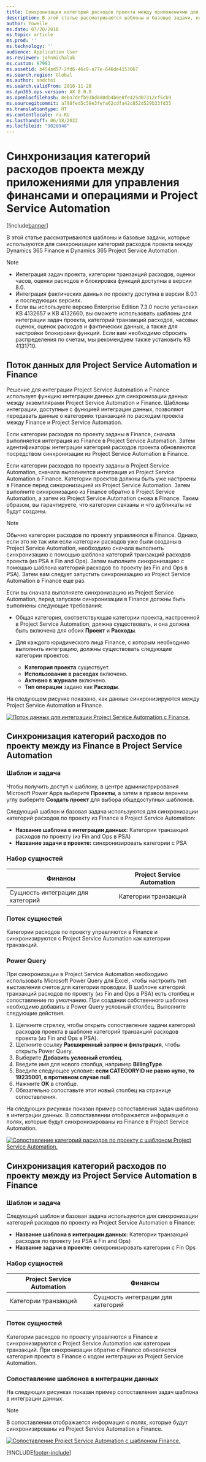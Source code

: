 ```yaml
---
title: Синхронизация категорий расходов проекта между приложениями для управления финансами и операциями и Project Service Automation
description: В этой статье рассматриваются шаблоны и базовые задачи, которые используются для синхронизации категорий расходов проекта между Microsoft Dynamics 365 Finance и Dynamics 365 Project Service Automation.
author: Yowelle
ms.date: 07/20/2018
ms.topic: article
ms.prod: ''
ms.technology: ''
audience: Application User
ms.reviewer: johnmichalak
ms.custom: 87983
ms.assetid: b454ad57-2fd6-46c9-a77e-646de4153067
ms.search.region: Global
ms.author: andchoi
ms.search.validFrom: 2016-11-28
ms.dyn365.ops.version: AX 8.0.0
ms.openlocfilehash: 8eba7defb93bd880db4b0e8fe425d07312cf5cb9
ms.sourcegitcommit: a798fed5c59e3fefa62cdfa42c852d529b33fd35
ms.translationtype: HT
ms.contentlocale: ru-RU
ms.lasthandoff: 06/18/2022
ms.locfileid: "9028948"
---
```

# <a name="synchronize-project-expense-categories-between-finance-and-operations-and-project-service-automation"></a>Синхронизация категорий расходов проекта между приложениями для управления финансами и операциями и Project Service Automation

[!include[banner](../includes/banner.md)]

В этой статье рассматриваются шаблоны и базовые задачи, которые используются для синхронизации категорий расходов проекта между Dynamics 365 Finance и Dynamics 365 Project Service Automation.

> [!NOTE]
> - Интеграция задач проекта, категории транзакций расходов, оценки часов, оценки расходов и блокировка функций доступны в версии 8.0.
> - Интеграция фактических данных по проекту доступна в версии 8.0.1 и последующих версиях.
> - Если вы используете версию Enterprise Edition 7.3.0 после установки KB 4132657 и KB 4132660, вы сможете использовать шаблоны для интеграции задач проекта, категорий транзакций расходов, часовых оценок, оценок расходов и фактических данных, а также для настройки блокировки функций. Если вам необходимо сбросить распределения по счетам, мы рекомендуем также установить KB 4131710.

## <a name="data-flow-for-project-service-automation-and-finance"></a>Поток данных для Project Service Automation и Finance

Решение для интеграции Project Service Automation и Finance использует функцию интеграции данных для синхронизации данных между экземплярами Project Service Automation и Finance. Шаблоны интеграции, доступные с функцией интеграции данных, позволяют передавать данные о категориях транзакций по расходам проекта между Finance и Project Service Automation.

Если категории расходов по проекту заданы в Finance, сначала выполняется интеграция из Finance в Project Service Automation. Затем идентификаторы интеграции категорий расходов проекта обновляются посредством синхронизации из Project Service Automation в Finance.

Если категории расходов по проекту заданы в Project Service Automation, сначала выполняется интеграция из Project Service Automation в Finance. Категории проектов должны быть уже настроены в Finance перед синхронизацией из Project Service Automation. Затем выполните синхронизацию из Finance обратно в Project Service Automation, а затем из Project Service Automation снова в Finance. Таким образом, вы гарантируете, что категории связаны и что дубликаты не будут созданы.

> [!NOTE]
> Обычно категории расходов по проекту управляются в Finance. Однако, если это не так или если категории расходов уже были созданы в Project Service Automation, необходимо сначала выполнить синхронизацию с помощью шаблона категорий транзакций расходов проекта (из PSA в Fin and Ops). Затем выполните синхронизацию с помощью шаблона категорий расходов по проекту (из Fin and Ops в PSA). Затем вам следует запустить синхронизацию из Project Service Automation в Finance еще раз.
>
> Если вы сначала выполняете синхронизацию из Project Service Automation, перед запуском синхронизации в Finance должны быть выполнены следующие требования:
>
> - Общая категория, соответствующая категории проекта, настроенной в Project Service Automation, должна существовать, и она должна быть включена для обоих **Проект** и **Расходы**.
> - Для каждого юридического лица Finance, с которым необходимо выполнить интеграцию, должны существовать следующие категории проектов:
>
>     - **Категория проекта** существует. 
>     - **Использование в расходах** включено.
>     - **Активно в журнале** включено.
>     - **Тип операции** задано как **Расходы**.

На следующем рисунке показано, как данные синхронизируются между Project Service Automation и Finance.

[![Поток данных для интеграции Project Service Automation с Finance.](./media/ProjectExpenseCategoriesFlow.png)](./media/ProjectExpenseCategoriesFlow.png)

## <a name="project-expense-category-synchronization-from-finance-to-project-service-automation"></a>Синхронизация категорий расходов по проекту между из Finance в Project Service Automation

### <a name="template-and-task"></a>Шаблон и задача

Чтобы получить доступ к шаблону, в центре администрирования Microsoft Power Apps выберите **Проекты**, а затем в правом верхнем углу выберите **Создать проект** для выбора общедоступных шаблонов.

Следующий шаблон и базовая задача используются для синхронизации категорий расходов по проекту из Finance в Project Service Automation:

- **Название шаблона в интеграции данных:** Категории транзакций расходов по проекту (из Fin and Ops в PSA)
- **Название задачи в проекте:** синхронизировать категории с PSA

### <a name="entity-set"></a>Набор сущностей

| Финансы                           | Project Service Automation |
|-----------------------------------|----------------------------|
| Сущность интеграции для категорий | Категории транзакций     |

### <a name="entity-flow"></a>Поток сущностей

Категории расходов по проекту управляются в Finance и синхронизируются с Project Service Automation как категории транзакций.

### <a name="power-query"></a>Power Query

При синхронизации в Project Service Automation необходимо использовать Microsoft Power Query для Excel, чтобы настроить тип выставления счетов для категории проводки. В шаблоне категорий транзакций расходов по проекту (из Fin and Ops в PSA) есть столбец и сопоставление по умолчанию. При создании собственного шаблона необходимо добавить в Power Query условный столбец. Выполните следующие действия.

1. Щелкните стрелку, чтобы открыть сопоставление задачи категорий расходов проекта в шаблоне категорий транзакций расходов проекта (из Fin and Ops в PSA).
2. Щелкните ссылку **Расширенный запрос и фильтрация**, чтобы открыть Power Query.
2. Выберите **Добавить условный столбец**.
3. Введите имя для нового столбца, например **BillingType**.
4. Введите следующее условие: **если CATEGORYID не равно нулю, то 19235001, в противном случае null**.
5. Нажмите **ОК** в столбце.
6. Обязательно сопоставьте этот новый столбец на странице сопоставления.

На следующих рисунках показан пример сопоставления задач шаблона в интеграции данных. В сопоставлении отображается информация о полях, которые будут синхронизированы из Finance в Project Service Automation.

[![Сопоставление категорий расходов по проекту с шаблоном Project Service Automation.](./media/ProjectExpenseCategoriesToPSAMapping.jpg)](./media/ProjectExpenseCategoriesToPSAMapping.jpg)

## <a name="project-expense-category-synchronization-from-project-service-automation-to-finance"></a>Синхронизация категорий расходов по проекту между из Project Service Automation в Finance

### <a name="template-and-task"></a>Шаблон и задача

Следующий шаблон и базовая задача используются для синхронизации категорий расходов по проекту из Project Service Automation в Finance:

- **Название шаблона в интеграции данных:** Категории транзакций расходов по проекту (из PSA в Fin and Ops)
- **Название задачи в проекте:** синхронизировать категории с Fin Ops

### <a name="entity-set"></a>Набор сущностей

| Project Service Automation | Финансы                           |
|----------------------------|-----------------------------------|
| Категории транзакций     | Сущность интеграции для категорий |

### <a name="entity-flow"></a>Поток сущностей

Категории расходов по проекту управляются в Finance и синхронизируются с Project Service Automation как категории транзакций. При синхронизации обратно с Finance обновляется категория проекта в Finance с кодом интеграции из Project Service Automation.

### <a name="template-mapping-in-data-integration"></a>Сопоставление шаблонов в интеграции данных

На следующих рисунках показан пример сопоставления задач шаблона в интеграции данных.

> [!NOTE]
> В сопоставлении отображается информация о полях, которые будут синхронизированы из Project Service Automation в Finance.

[![Сопоставление Project Service Automation с шаблоном Finance.](./media/ProjectExpenseCategoriesToFinOpsMapping.jpg)](./media/ProjectExpenseCategoriesToFinOpsMapping.jpg)


[!INCLUDE[footer-include](../includes/footer-banner.md)]